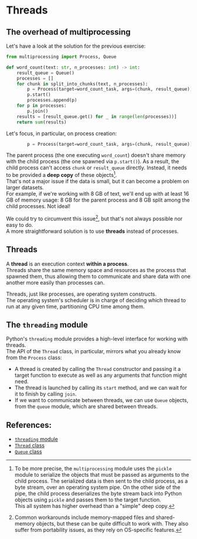 # Threads

## The overhead of multiprocessing

Let's have a look at the solution for the previous exercise:

```python
from multiprocessing import Process, Queue

def word_count(text: str, n_processes: int) -> int:
    result_queue = Queue()
    processes = []
    for chunk in split_into_chunks(text, n_processes):
        p = Process(target=word_count_task, args=(chunk, result_queue))
        p.start()
        processes.append(p)
    for p in processes:
        p.join()
    results = [result_queue.get() for _ in range(len(processes))]
    return sum(results)
```

Let's focus, in particular, on process creation:

```python
        p = Process(target=word_count_task, args=(chunk, result_queue))
```

The parent process (the one executing `word_count`) doesn't share memory with the child process (the one
spawned via `p.start()`). As a result, the child process can't access `chunk` or `result_queue` directly.
Instead, it needs to be provided a **deep copy** of these objects[^pickle].\
That's not a major issue if the data is small, but it can become a problem on larger datasets.\
For example, if we're working with 8 GB of text, we'll end up with at least 16 GB of memory usage: 8 GB for the
parent process and 8 GB split among the child processes. Not ideal!

We could try to circumvent this issue[^mmap], but that's not always possible nor easy to do.\
A more straightforward solution is to use **threads** instead of processes.

## Threads

A **thread** is an execution context **within a process**.\
Threads share the same memory space and resources as the process that spawned them, thus allowing them to communicate
and share data with one another more easily than processes can.

Threads, just like processes, are operating system constructs.\
The operating system's scheduler is in charge of deciding which thread to run at any given time, partitioning CPU time
among them.

## The `threading` module

Python's `threading` module provides a high-level interface for working with threads.\
The API of the `Thread` class, in particular, mirrors what you already know from the `Process` class:

- A thread is created by calling the `Thread` constructor and passing it a target function to execute as well as
  any arguments that function might need.
- The thread is launched by calling its `start` method, and we can wait for it to finish by calling `join`.
- If we want to communicate between threads, we can use `Queue` objects, from the `queue` module, which are shared between threads.

## References:

- [`threading` module](https://docs.python.org/3/library/threading.html)
- [`Thread` class](https://docs.python.org/3/library/threading.html#threading.Thread)
- [`Queue` class](https://docs.python.org/3/library/queue.html)

[^pickle]: To be more precise, the `multiprocessing` module uses the `pickle` module to serialize the objects
   that must be passed as arguments to the child process.
   The serialized data is then sent to the child process, as a byte stream, over an operating system pipe.
   On the other side of the pipe, the child process deserializes the byte stream back into Python objects using `pickle`
   and passes them to the target function.\
   This all system has higher overhead than a "simple" deep copy.

[^mmap]: Common workarounds include memory-mapped files and shared-memory objects, but these can be quite
  difficult to work with. They also suffer from portability issues, as they rely on OS-specific features.
